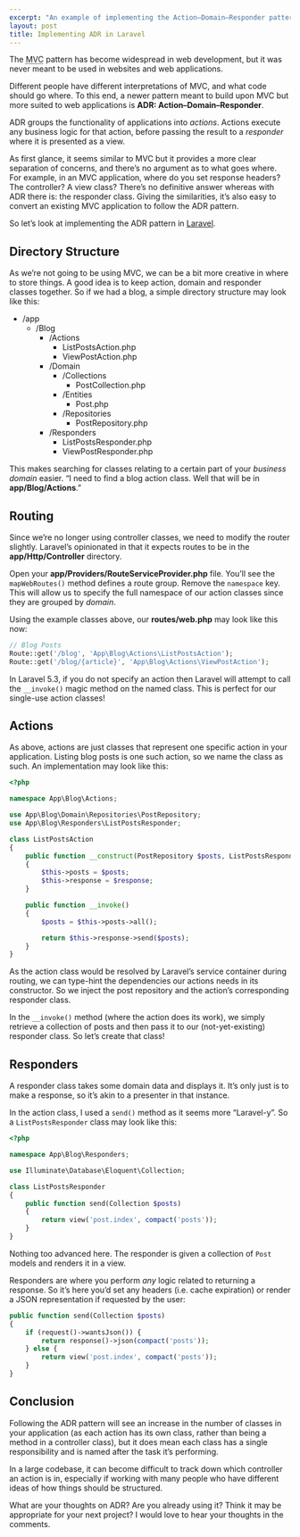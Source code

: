 ```yaml
---
excerpt: "An example of implementing the Action–Domain–Responder pattern in Laravel."
layout: post
title: Implementing ADR in Laravel
---
```

The <abbr class="initialism" title="Model–View–Controller">MVC</abbr> pattern has become widespread in web development,
but it was never meant to be used in websites and web applications.

Different people have different interpretations of MVC, and what code should go where.
To this end, a newer pattern meant to build upon MVC but more suited to web applications is **ADR: Action–Domain–Responder**.

ADR groups the functionality of applications into _actions_.
Actions execute any business logic for that action, before passing the result to a _responder_ where it is presented as a view.

As first glance, it seems similar to MVC but it provides a more clear separation of concerns, and there’s no argument as to what goes where. For example, in an MVC application, where do you set response headers?
The controller? A view class? There’s no definitive answer whereas with ADR there is: the responder class.
Giving the similarities, it’s also easy to convert an existing MVC application to follow the ADR pattern.

So let’s look at implementing the ADR pattern in [Laravel](https://laravel.com/).

## Directory Structure

As we’re not going to be using MVC, we can be a bit more creative in where to store things.
A good idea is to keep action, domain and responder classes together.
So if we had a blog, a simple directory structure may look like this:

* /app
  * /Blog
    * /Actions
      * ListPostsAction.php
      * ViewPostAction.php
    * /Domain
      * /Collections
        * PostCollection.php
      * /Entities
        * Post.php
      * /Repositories
        * PostRepository.php
    * /Responders
      * ListPostsResponder.php
      * ViewPostResponder.php

This makes searching for classes relating to a certain part of your _business domain_ easier.
“I need to find a blog action class. Well that will be in **app/Blog/Actions**.”

## Routing

Since we’re no longer using controller classes, we need to modify the router slightly.
Laravel’s opinionated in that it expects routes to be in the **app/Http/Controller** directory.

Open your **app/Providers/RouteServiceProvider.php** file.
You’ll see the `mapWebRoutes()` method defines a route group.
Remove the `namespace` key.
This will allow us to specify the full namespace of our action classes since they are grouped by _domain_.

Using the example classes above, our **routes/web.php** may look like this now:

```php
// Blog Posts
Route::get('/blog', 'App\Blog\Actions\ListPostsAction');
Route::get('/blog/{article}', 'App\Blog\Actions\ViewPostAction');
```

In Laravel 5.3, if you do not specify an action then Laravel will attempt to call the `__invoke()` magic method on the named class.
This is perfect for our single-use action classes!

## Actions

As above, actions are just classes that represent one specific action in your application.
Listing blog posts is one such action, so we name the class as such.
An implementation may look like this:

```php
<?php

namespace App\Blog\Actions;

use App\Blog\Domain\Repositories\PostRepository;
use App\Blog\Responders\ListPostsResponder;

class ListPostsAction
{
    public function __construct(PostRepository $posts, ListPostsResponder $response)
    {
        $this->posts = $posts;
        $this->response = $response;
    }

    public function __invoke()
    {
        $posts = $this->posts->all();

        return $this->response->send($posts);
    }
}
```

As the action class would be resolved by Laravel’s service container during routing,
we can type-hint the dependencies our actions needs in its constructor.
So we inject the post repository and the action’s corresponding responder class.

In the `__invoke()` method (where the action does its work), we simply retrieve a collection of posts and then pass it to our (not-yet-existing) responder class.
So let’s create that class!

## Responders

A responder class takes some domain data and displays it.
It’s only just is to make a response, so it’s akin to a presenter in that instance.

In the action class, I used a `send()` method as it seems more “Laravel-y”.
So a `ListPostsResponder` class may look like this:

```php
<?php

namespace App\Blog\Responders;

use Illuminate\Database\Eloquent\Collection;

class ListPostsResponder
{
    public function send(Collection $posts)
    {
        return view('post.index', compact('posts'));
    }
}
```

Nothing too advanced here.
The responder is given a collection of `Post` models and renders it in a view.

Responders are where you perform _any_ logic related to returning a response.
So it’s here you’d set any headers (i.e. cache expiration) or render a JSON representation if requested by the user:

```php
public function send(Collection $posts)
{
    if (request()->wantsJson()) {
        return response()->json(compact('posts'));
    } else {
        return view('post.index', compact('posts'));
    }
}
```

## Conclusion

Following the ADR pattern will see an increase in the number of classes in your application
(as each action has its own class, rather than being a method in a controller class),
but it does mean each class has a single responsibility and is named after the task it’s performing.

In a large codebase, it can become difficult to track down which controller an action is in,
especially if working with many people who have different ideas of how things should be structured.

What are your thoughts on ADR?
Are you already using it?
Think it may be appropriate for your next project?
I would love to hear your thoughts in the comments.
